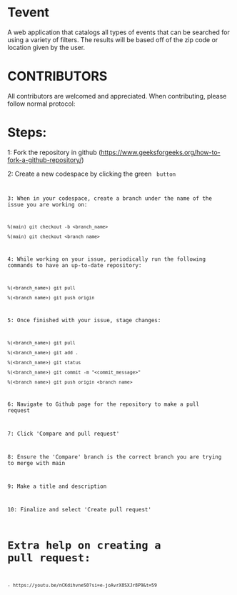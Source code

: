# Tevent
A web application that catalogs all types of events that can be searched for using a variety of filters. 
The results will be based off of the zip code or location given by the user.

# CONTRIBUTORS 
All contributors are welcomed and appreciated.
When contributing, please follow normal protocol:
# Steps:
1: Fork the repository in github (https://www.geeksforgeeks.org/how-to-fork-a-github-repository/)

2: Create a new codespace by clicking the green <Code> button

3: When in your codespace, create a branch under the name of the issue you are working on:

    %(main) git checkout -b <branch_name>

    %(main) git checkout <branch_name>

4: While working on your issue, periodically run the following commands to have an up-to-date repository:

    %(<branch_name>) git pull

    %(<branch_name>) git push origin

5: Once finished with your issue, stage changes:

    %(<branch_name>) git pull

    %(<branch_name>) git add .

    %(<branch_name>) git status

    %(<branch_name>) git commit -m "<commit_message>"
    
    %(<branch_name>) git push origin <branch_name>

6: Navigate to Github page for the repository to make a pull request

7: Click 'Compare and pull request'

8: Ensure the 'Compare' branch is the correct branch you are trying to merge with main

9: Make a title and description

10: Finalize and select 'Create pull request'

# Extra help on creating a pull request:
    - https://youtu.be/nCKdihvneS0?si=e-joAvrX8SXJr8P9&t=59